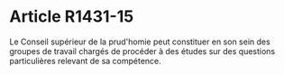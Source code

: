 # Article R1431-15

  
Le Conseil supérieur de la prud'homie peut constituer en son sein des groupes de travail chargés de procéder à des études sur des questions particulières relevant de sa compétence.